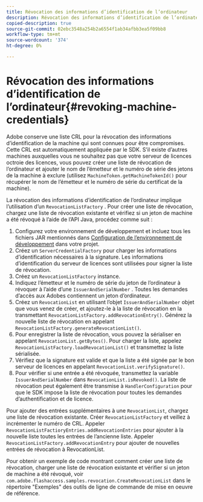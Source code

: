 ```yaml
---
title: Révocation des informations d’identification de l’ordinateur
description: Révocation des informations d’identification de l’ordinateur
copied-description: true
source-git-commit: 02ebc3548a254b2a6554f1ab34afbb3ea5f09bb8
workflow-type: tm+mt
source-wordcount: '374'
ht-degree: 0%

---
```


# Révocation des informations d’identification de l’ordinateur{#revoking-machine-credentials}

Adobe conserve une liste CRL pour la révocation des informations d’identification de la machine qui sont connues pour être compromises. Cette CRL est automatiquement appliquée par le SDK. S’il existe d’autres machines auxquelles vous ne souhaitez pas que votre serveur de licences octroie des licences, vous pouvez créer une liste de révocation de l’ordinateur et ajouter le nom de l’émetteur et le numéro de série des jetons de la machine à exclure (utilisez `MachineToken.getMachineTokenId()` pour récupérer le nom de l’émetteur et le numéro de série du certificat de la machine).

La révocation des informations d’identification de l’ordinateur implique l’utilisation d’un `RevocationListFactory` . Pour créer une liste de révocation, chargez une liste de révocation existante et vérifiez si un jeton de machine a été révoqué à l’aide de l’API Java, procédez comme suit :

1. Configurez votre environnement de développement et incluez tous les fichiers JAR mentionnés dans [Configuration de l’environnement de développement](../../aaxs-protecting-content/content-setting-up-the-sdk/content-setting-up-the-dev-env.md) dans votre projet.
1. Créez un `ServerCredentialFactory` pour charger les informations d’identification nécessaires à la signature. Les informations d’identification du serveur de licences sont utilisées pour signer la liste de révocation.
1. Créez un `RevocationListFactory` instance.
1. Indiquez l’émetteur et le numéro de série du jeton de l’ordinateur à révoquer à l’aide d’une `IssuerAndSerialNumber` . Toutes les demandes d’accès aux Adobes contiennent un jeton d’ordinateur.
1. Créez un `RevocationList` en utilisant l’objet `IssuerAndSerialNumber` objet que vous venez de créer, et ajoutez-le à la liste de révocation en la transmettant `RevocationListFactory.addRevocationEntry()`. Générez la nouvelle liste de révocation en appelant `RevocationListFactory.generateRevocationList()`.
1. Pour enregistrer la liste de révocation, vous pouvez la sérialiser en appelant `RevocationList.getBytes()`. Pour charger la liste, appelez `RevocationListFactory.loadRevocationList()` et transmettez la liste sérialisée.
1. Vérifiez que la signature est valide et que la liste a été signée par le bon serveur de licences en appelant `RevocationList.verifySignature()`.
1. Pour vérifier si une entrée a été révoquée, transmettez la variable `IssuerAndSerialNumber` dans `RevocationList.isRevoked()`. La liste de révocation peut également être transmise à `HandlerConfiguration` pour que le SDK impose la liste de révocation pour toutes les demandes d’authentification et de licence.

Pour ajouter des entrées supplémentaires à une `RevocationList`, chargez une liste de révocation existante. Créer `RevocationListFactory` et veillez à incrémenter le numéro de CRL. Appeler `RevocationListFactioryEntries.addRevocationEntries` pour ajouter à la nouvelle liste toutes les entrées de l’ancienne liste. Appeler `RevocationListFactory.addRevocationEntry` pour ajouter de nouvelles entrées de révocation à RevocationList.

Pour obtenir un exemple de code montrant comment créer une liste de révocation, charger une liste de révocation existante et vérifier si un jeton de machine a été révoqué, voir `com.adobe.flashaccess.samples.revocation.CreateRevocationList` dans le répertoire &quot;Exemples&quot; des outils de ligne de commande de mise en oeuvre de référence.
